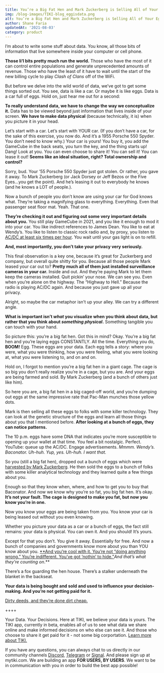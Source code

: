 ```yaml
---
title: You’re a Big Fat Hen and Mark Zuckerberg is Selling All of Your Eggs (or, The Importance of Visualizing Data as Physical)
img: /blog-images/TIKI-blog_eggisdata.png
alt: You’re a Big Fat Hen and Mark Zuckerberg is Selling All of Your Eggs
author: Shane Faria
updatedAt: '2021-08-03'
category: product
---
```


I’m about to write some stuff about data. You know, all those bits of information that live somewhere inside your computer or cell phone.

**Those li‘l bits pretty much run the world.** Those who have the most of it can control entire populations and generate unprecedented amounts of revenue. Those who have the least of it have to wait until the start of the new billing cycle to play *Clash of Clans* off of the WiFi.

But before we delve into the wild world of data, we’ve got to get some things sorted out. You see, data is like a car. Or maybe it is like eggs. Data is a car full of eggs. Hold on, just hear me out for a second:

**To really understand data, we have to change the way we conceptualize it.** Data has to be viewed beyond just information that lives inside of your screen. **We have to make data physical** (because technically, it is) when you picture it in your head.

Let’s start with a car. Let’s start with YOUR car. (If you don’t have a car, for the sake of this exercise, you now do. And it’s a 1955 Porsche 550 Spyder. You don’t need to know why.) Your car is yours! You buy it, you add the GameCube in the back seats, you turn the key, and the thing starts up! Dang! Look at you. You can even choose to share it! You can sell it! You can lease it out! **Seems like an ideal situation, right? Total ownership and control?**

Sorry, bud. Your ’55 Porsche 550 Spyder just got stolen. Or rather, you gave it away. To Mark Zuckerberg (or Jack Dorsey or Jeff Bezos or the Five Eyes…you get the point). And he’s leasing it out to everybody he knows (and he knows a LOT of people.).

Now a bunch of people you don’t know are using your car for God knows what. They’re taking a magnifying glass to everything. Everything. Even that passenger seat floor mat. Yeah. That one.

**They’re checking it out and figuring out some very important details about you.** You still play GameCube in 2021, and you like it enough to mod it into your car. You like indirect references to James Dean. You like to eat at Wendy’s. You like to listen to classic rock radio and, by proxy, you listen to [AC/DC at least six times per hour](https://twitter.com/DrakeGatsby/status/1358783673823281160). You wait until your gas light is on to refill.

**And, most importantly, you don’t take your privacy very seriously.**

This final observation is a key one, because it’s great for Zuckerberg and company, but overall quite shitty for you. Because all those people Mark leased your car out to? **Pretty much all of them just installed surveillance cameras in your car.** Inside and out. And they’re paying Mark to let them keep the cameras installed. Quit pickin’ your nose. We can see you. Even when you’re alone on the highway. The “Highway to Hell.” Because the radio is playing AC/DC again. And because you just gave up all your privacy.

Alright, so maybe the car metaphor isn’t up your alley. We can try a different angle.

**What is important isn’t *what* you visualize when you think about data, but rather that you think about *something physical*.** Something tangible you can touch with your hand.

So picture this: you’re a big fat hen. Got this in mind? Okay. You’re a big fat hen and you’re laying eggs CONSTANTLY. All the time. Everything you do, **BOOM!** Egg. These eggs are your data. Each egg tells a story: where you were, what you were thinking, how you were feeling, what you were looking at, what you were listening to, and on and on.

Hold on, I forgot to mention you’re a big fat hen in a giant cage. The cage is so big you don’t really realize you’re in a cage, but you are. And your eggs are being farmed and sold. By Mark Zuckerberg (and a bunch of others just like him).

So here you are, a big fat hen in a big caged-off world, and you’re dumping out eggs at the same impressive rate that Pac-Man munches those yellow dots.

Mark is then selling all these eggs to folks with some killer technology. They can look at the genetic structure of the eggs and learn all those things about you that I mentioned before. **After looking at a bunch of eggs, they can notice patterns.**

The 10 p.m. eggs have some DNA that indicates you’re more susceptible to opening up your wallet at that time. You feel a bit nostalgic. Perfect. YouTube: queue up the AC/DC. Engage advertisements. *Mmmm. Wendy’s. Baconator. Uh-huh. Yup, yes. Uh-huh. I want that.*

So you (still a big fat hen), dropped out a bunch of eggs which were [harvested by Mark Zuckerberg](https://www.youtube.com/watch?v=iLBC4yrgyXY). He then sold the eggs to a bunch of folks with some killer analytical technology and they learned quite a few things about you.

Enough so that they know when, where, and how to get you to buy that Baconator. And now we know why you’re so fat, you big fat hen. It’s okay. **It’s not your fault. The cage is designed to make you fat, but now you know you’re in one.**

Now you know your eggs are being taken from you. You know your car is being leased out without you even knowing.

Whether you picture your data as a car or a bunch of eggs, the fact still remains: your data is physical. You can own it. And you should! It’s yours.

Except for that you don’t. You give it away. Essentially for free. And now a bunch of companies and governments know more about you than YOU know about you. [**And you’re cool with it. You’re not “doing anything wrong.” You’re indifferent. You’ve got ‘nothin’ to hide.”](https://hosting.photobucket.com/albums/af203/middlefingermom/0a0a0mfm-NSA-WeKnow.jpg)*And that’s what they’re counting on*.**

There’s a fox guarding the hen house. There’s a stalker underneath the blanket in the backseat.

**Your data is being bought and sold and used to influence your decision-making. And you’re not getting paid for it.**

[Dirty deeds, and they’re done dirt cheap.](https://www.youtube.com/watch?v=cAk4OAAzZBs) 

++++ 

Your Data. Your Decisions.
Here at TIKI, we believe your data is yours.
The TIKI app, currently in beta, enables all of us to see what data we share online and make informed decisions on who else can see it. And those who choose to share it get paid for it - not some big corportation. 
[Learn more about TIKI.](https://mytiki.com/blog/executive-summary-0421) 

If you have any questions, you can always chat to us directly in our community channels 
[Discord](https://discord.com/invite/evjYQq48Be), [Telegram](https://t.me/mytikiapp) or [Signal](https://signal.group/#CjQKIA66Eq2VHecpcCd-cu-dziozMRSH3EuQdcZJNyMOYNi5EhC0coWtjWzKQ1dDKEjMqhkP). And please sign up at mytiki.com.
We are building an app **FOR USERS, BY USERS**. We want to be in communication with you in order to build the best app possible!
